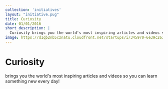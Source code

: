 ```yaml
---
collection: 'initiatives'
layout: "initiative.pug"
title: Curiosity
date: 01/01/2016
short_description: |
  Curiosity brings you the world's most inspiring articles and videos so you can learn something new every day!
image: https://d1qb2nb5cznatu.cloudfront.net/startups/i/345970-6e39c2637bfe5a57e385b09d64c3c821-medium_jpg.jpg?buster=1462475283
---
```


# Curiosity 

brings you the world's most inspiring articles and videos so you can learn something new every day!
